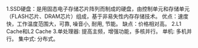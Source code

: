 1.SSD硬盘：是用固态电子存储芯片阵列而制成的硬盘，由控制单元和存储单元（FLASH芯片、DRAM芯片）组成，基于非易失性内存存储技术。
优点：速度快，工作温度范围大，可靠, 噪音小, 耐用, 节能。
缺点：价格相对高。
2.L1 Cache和L2 Cache
3.单处理器: 提高主频，增强功能，多核并行。
单机: 多机并行。
集中式: 分布式。
